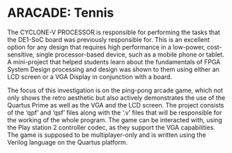# ARACADE: Tennis 

The CYCLONE-V PROCESSOR is responsible for performing the tasks that the DE1-SoC board was previously responsible for. This is an excellent option for any design that requires high performance in a low-power, cost-sensitive, single processor-based device, such as a mobile phone or tablet. A mini-project that helped students learn about the fundamentals of FPGA System Design processing and design was shown to them using either an LCD screen or a VGA Display in conjunction with a board. 

The focus of this investigation is on the ping-pong arcade game, which not only shows the retro aesthetic but also actively demonstrates the use of the Quartus Prime as well as the VGA and the LCD screen. The project consists of the ‘qpf’ and ‘qsf’ files along with the ‘.v’ files that will be responsible for the working of the whole program. The game can be interacted with, using the Play station 2 controller codec, as they support the VGA capabilities. The game is supposed to be multiplayer-only and is written using the Verilog language on the Quartus platform. 


